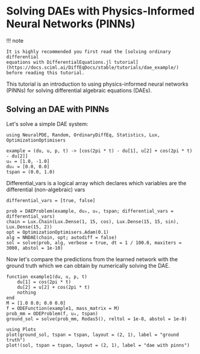 # Solving DAEs with Physics-Informed Neural Networks (PINNs)

!!! note
    
    It is highly recommended you first read the [solving ordinary differential
    equations with DifferentialEquations.jl tutorial](https://docs.sciml.ai/DiffEqDocs/stable/tutorials/dae_example/) before reading this tutorial.

This tutorial is an introduction to using physics-informed neural networks (PINNs) for solving differential algebraic equations (DAEs).

## Solving an DAE with PINNs

Let's solve a simple DAE system:

```@example dae
using NeuralPDE, Random, OrdinaryDiffEq, Statistics, Lux, OptimizationOptimisers

example = (du, u, p, t) -> [cos(2pi * t) - du[1], u[2] + cos(2pi * t) - du[2]]
u₀ = [1.0, -1.0]
du₀ = [0.0, 0.0]
tspan = (0.0, 1.0)
```

Differential_vars is a logical array which declares which variables are the differential (non-algebraic) vars

```@example dae
differential_vars = [true, false]
```

```@example dae
prob = DAEProblem(example, du₀, u₀, tspan; differential_vars = differential_vars)
chain = Lux.Chain(Lux.Dense(1, 15, cos), Lux.Dense(15, 15, sin), Lux.Dense(15, 2))
opt = OptimizationOptimisers.Adam(0.1)
alg = NNDAE(chain, opt; autodiff = false)
sol = solve(prob, alg, verbose = true, dt = 1 / 100.0, maxiters = 3000, abstol = 1e-10)
```

Now let's compare the predictions from the learned network with the ground truth which we can obtain by numerically solving the DAE.

```@example dae
function example1(du, u, p, t)
    du[1] = cos(2pi * t)
    du[2] = u[2] + cos(2pi * t)
    nothing
end
M = [1.0 0.0; 0.0 0.0]
f = ODEFunction(example1, mass_matrix = M)
prob_mm = ODEProblem(f, u₀, tspan)
ground_sol = solve(prob_mm, Rodas5(), reltol = 1e-8, abstol = 1e-8)
```

```@example dae
using Plots
plot(ground_sol, tspan = tspan, layout = (2, 1), label = "ground truth")
plot!(sol, tspan = tspan, layout = (2, 1), label = "dae with pinns")
```
